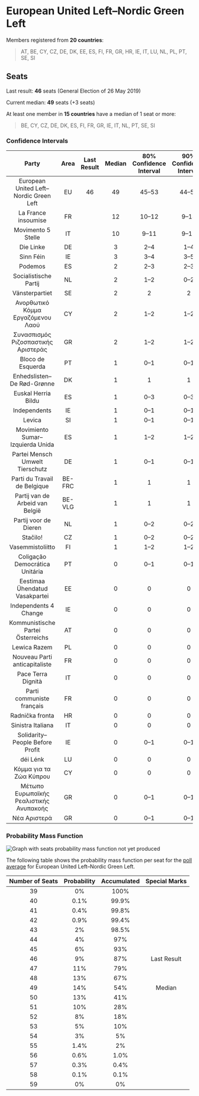 # European United Left–Nordic Green Left

Members registered from **20 countries**:

> AT, BE, CY, CZ, DE, DK, EE, ES, FI, FR, GR, HR, IE, IT, LU, NL, PL, PT, SE, SI

## Seats

Last result: **46** seats (General Election of 26 May 2019)

Current median: **49** seats (+3 seats)

At least one member in **15 countries** have a median of 1 seat or more:

> BE, CY, CZ, DE, DK, ES, FI, FR, GR, IE, IT, NL, PT, SE, SI

### Confidence Intervals

| Party | Area | Last Result | Median | 80% Confidence Interval | 90% Confidence Interval | 95% Confidence Interval | 99% Confidence Interval |
|:-----:|:----:|:-----------:|:------:|:-----------------------:|:-----------------------:|:-----------------------:|:-----------------------:|
| European United Left–Nordic Green Left | EU | 46 | 49 | 45–53 | 44–54 | 43–54 | 41–56 |
| La France insoumise | FR | | 12 | 10–12 | 9–13 | 9–13 | 8–14 |
| Movimento 5 Stelle | IT | | 10 | 9–11 | 9–12 | 8–12 | 8–13 |
| Die Linke | DE | | 3 | 2–4 | 1–4 | 1–4 | 1–5 |
| Sinn Féin | IE | | 3 | 3–4 | 3–5 | 3–5 | 3–5 |
| Podemos | ES | | 2 | 2–3 | 2–3 | 1–4 | 1–4 |
| Socialistische Partij | NL | | 2 | 1–2 | 0–2 | 0–2 | 0–2 |
| Vänsterpartiet | SE | | 2 | 2 | 2 | 1–2 | 1–2 |
| Ανορθωτικό Κόμμα Εργαζόμενου Λαού | CY | | 2 | 1–2 | 1–2 | 1–2 | 1–2 |
| Συνασπισμός Ριζοσπαστικής Αριστεράς | GR | | 2 | 1–2 | 1–2 | 1–2 | 1–3 |
| Bloco de Esquerda | PT | | 1 | 0–1 | 0–1 | 0–1 | 0–2 |
| Enhedslisten–De Rød-Grønne | DK | | 1 | 1 | 1 | 1 | 1–2 |
| Euskal Herria Bildu | ES | | 1 | 0–3 | 0–3 | 0–3 | 0–4 |
| Independents | IE | | 1 | 0–1 | 0–1 | 0–1 | 0–1 |
| Levica | SI | | 1 | 0–1 | 0–1 | 0–1 | 0–1 |
| Movimiento Sumar–Izquierda Unida | ES | | 1 | 1–2 | 1–2 | 1–2 | 0–2 |
| Partei Mensch Umwelt Tierschutz | DE | | 1 | 0–1 | 0–1 | 0–1 | 0–2 |
| Parti du Travail de Belgique | BE-FRC | | 1 | 1 | 1 | 1 | 1–2 |
| Partij van de Arbeid van België | BE-VLG | | 1 | 1 | 1 | 1 | 0–1 |
| Partij voor de Dieren | NL | | 1 | 0–2 | 0–2 | 0–2 | 0–2 |
| Stačilo! | CZ | | 1 | 0–2 | 0–2 | 0–2 | 0–2 |
| Vasemmistoliitto | FI | | 1 | 1–2 | 1–2 | 1–2 | 1–2 |
| Coligação Democrática Unitária | PT | | 0 | 0–1 | 0–1 | 0–1 | 0–1 |
| Eestimaa Ühendatud Vasakpartei | EE | | 0 | 0 | 0 | 0 | 0 |
| Independents 4 Change | IE | | 0 | 0 | 0 | 0 | 0–1 |
| Kommunistische Partei Österreichs | AT | | 0 | 0 | 0 | 0 | 0–1 |
| Lewica Razem | PL | | 0 | 0 | 0 | 0 | 0 |
| Nouveau Parti anticapitaliste | FR | | 0 | 0 | 0 | 0 | 0 |
| Pace Terra Dignità | IT | | 0 | 0 | 0 | 0 | 0 |
| Parti communiste français | FR | | 0 | 0 | 0 | 0 | 0 |
| Radnička fronta | HR | | 0 | 0 | 0 | 0 | 0 |
| Sinistra Italiana | IT | | 0 | 0 | 0 | 0 | 0 |
| Solidarity–People Before Profit | IE | | 0 | 0–1 | 0–1 | 0–1 | 0–1 |
| déi Lénk | LU | | 0 | 0 | 0 | 0 | 0 |
| Κόμμα για τα Ζώα Κύπρου | CY | | 0 | 0 | 0 | 0 | 0 |
| Μέτωπο Ευρωπαϊκής Ρεαλιστικής Ανυπακοής | GR | | 0 | 0–1 | 0–1 | 0–1 | 0–1 |
| Νέα Αριστερά | GR | | 0 | 0–1 | 0–1 | 0–1 | 0–1 |

### Probability Mass Function

![Graph with seats probability mass function not yet produced](average-2024-12-31-seats-pmf-europeanunitedleft–nordicgreenleft.png "Seats Probability Mass Function")

The following table shows the probability mass function per seat for the [poll average](average-2024-12-31.html) for European United Left–Nordic Green Left.

| Number of Seats | Probability | Accumulated | Special Marks |
|:---------------:|:-----------:|:-----------:|:-------------:|
| 39 | 0% | 100% |  |
| 40 | 0.1% | 99.9% |  |
| 41 | 0.4% | 99.8% |  |
| 42 | 0.9% | 99.4% |  |
| 43 | 2% | 98.5% |  |
| 44 | 4% | 97% |  |
| 45 | 6% | 93% |  |
| 46 | 9% | 87% | Last Result |
| 47 | 11% | 79% |  |
| 48 | 13% | 67% |  |
| 49 | 14% | 54% | Median |
| 50 | 13% | 41% |  |
| 51 | 10% | 28% |  |
| 52 | 8% | 18% |  |
| 53 | 5% | 10% |  |
| 54 | 3% | 5% |  |
| 55 | 1.4% | 2% |  |
| 56 | 0.6% | 1.0% |  |
| 57 | 0.3% | 0.4% |  |
| 58 | 0.1% | 0.1% |  |
| 59 | 0% | 0% |  |


